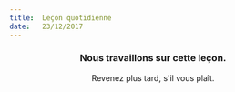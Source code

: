 ```yaml
---
title:  Leçon quotidienne
date:   23/12/2017
---
```


### <center>Nous travaillons sur cette leçon.</center>
<center>Revenez plus tard, s'il vous plaît.</center>